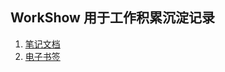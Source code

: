 ## WorkShow 用于工作积累沉淀记录

1. [笔记文档](https://github.com/cookerwang/WorkShow/tree/master/notebook)
2. [电子书签](https://github.com/cookerwang/WorkShow/tree/master/e-bookmark)